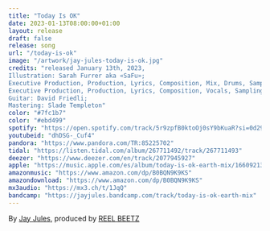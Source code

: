 ```yaml
---
title: "Today Is OK"
date: 2023-01-13T08:00:00+01:00
layout: release
draft: false
release: song
url: "/today-is-ok"
image: "/artwork/jay-jules-today-is-ok.jpg"
credits: "released January 13th, 2023,
Illustration: Sarah Furrer aka «SaFu»;
Executive Production, Production, Lyrics, Composition, Mix, Drums, Sampling, Bass, Keys, Percussion: REEL BEETZ;
Executive Production, Production, Lyrics, Composition, Vocals, Sampling, Bass, Keys, Guitars, Percussion: Jay Jules;
Guitar: David Friedli;
Mastering: Slade Templeton"
color: "#7fc1b7"
color: "#ebd499"
spotify: "https://open.spotify.com/track/5r9zpfB0ktoOj0sY9bKuaR?si=0d29491fd80e492a"
youtubeid: "dhDSG-_Cuf4"
pandora: "https://www.pandora.com/TR:85225702"
tidal: "https://listen.tidal.com/album/267711492/track/267711493"
deezer: "https://www.deezer.com/en/track/2077945927"
apple: "https://music.apple.com/es/album/today-is-ok-earth-mix/1660921359?i=1660921361"
amazonmusic: "https://www.amazon.com/dp/B0BQN9K9KS"
amazondownload: "https://www.amazon.com/dp/B0BQN9K9KS"
mx3audio: "https://mx3.ch/t/1JqQ"
bandcamp: "https://jayjules.bandcamp.com/track/today-is-ok-earth-mix"
---
```


By [Jay Jules](https://jayjules.net), produced by [REEL BEETZ](https://reelbeetz.ch)